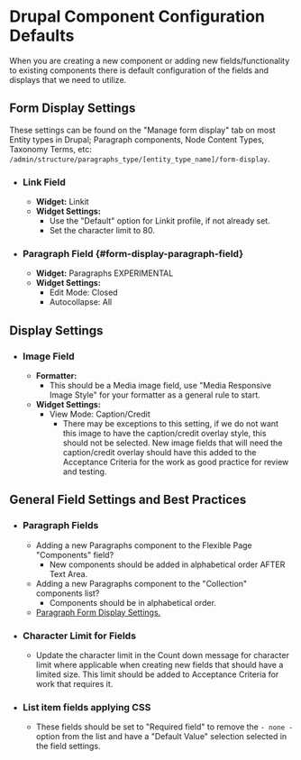 # Drupal Component Configuration Defaults

When you are creating a new component or adding new fields/functionality to existing components there is default configuration of the fields and displays that we need to utilize.

## Form Display Settings

These settings can be found on the "Manage form display" tab on most Entity types in Drupal; Paragraph components, Node Content Types, Taxonomy Terms, etc: `/admin/structure/paragraphs_type/[entity_type_name]/form-display`.

- ### Link Field

  - **Widget:** Linkit
  - **Widget Settings:**
    - Use the "Default" option for Linkit profile, if not already set.
    - Set the character limit to 80.

- ### Paragraph Field {#form-display-paragraph-field}

  - **Widget:** Paragraphs EXPERIMENTAL
  - **Widget Settings:**
    - Edit Mode: Closed
    - Autocollapse: All

## Display Settings

- ### Image Field

  - **Formatter:**
    - This should be a Media image field, use "Media Responsive Image Style" for your formatter as a general rule to start.
  - **Widget Settings:**
    - View Mode: Caption/Credit
      - There may be exceptions to this setting, if we do not want this image to have the caption/credit overlay style, this should not be selected. New image fields that will need the caption/credit overlay should have this added to the Acceptance Criteria for the work as good practice for review and testing.

## General Field Settings and Best Practices

- ### Paragraph Fields

  - Adding a new Paragraphs component to the Flexible Page "Components" field?
    - New components should be added in alphabetical order AFTER Text Area.
  - Adding a new Paragraphs component to the "Collection" components list?
    - Components should be in alphabetical order.
  - [Paragraph Form Display Settings.](#paragraph-field-form-display)

- ### Character Limit for Fields

  - Update the character limit in the Count down message for character limit where applicable when creating new fields that should have a limited size. This limit should be added to Acceptance Criteria for work that requires it.

- ### List item fields applying CSS

  - These fields should be set to "Required field" to remove the `- none -` option from the list and have a "Default Value" selection selected in the field settings.
